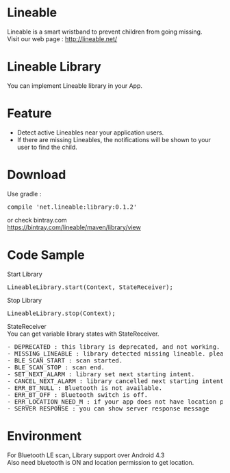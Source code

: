 # Lineable
Lineable is a smart wristband to prevent children from going missing.  
Visit our web page : http://lineable.net/

# Lineable Library
You can implement Lineable library in your App.  

# Feature
- Detect active Lineables near your application users.
- If there are missing Lineables, the notifications will be shown to your user to find the child.

# Download
Use gradle :  
<pre>compile 'net.lineable:library:0.1.2'</pre>

or check bintray.com  
  https://bintray.com/lineable/maven/library/view  

# Code Sample
Start Library  
<pre>LineableLibrary.start(Context, StateReceiver);</pre>

Stop Library  
<pre>LineableLibrary.stop(Context);</pre>

StateReceiver  
You can get variable library states with StateReceiver.
<pre>
- DEPRECATED : this library is deprecated, and not working. update library.
- MISSING_LINEABLE : library detected missing lineable. please notice to user to find child. 
- BLE_SCAN_START : scan started.
- BLE_SCAN_STOP : scan end.
- SET_NEXT_ALARM : library set next starting intent.
- CANCEL_NEXT_ALARM : library cancelled next starting intent. 
- ERR_BT_NULL : Bluetooth is not available.
- ERR_BT_OFF : Bluetooth switch is off.
- ERR_LOCATION_NEED_M : if your app does not have location permission (from Android M version)
- SERVER_RESPONSE : you can show server response message
</pre>

# Environment
For Bluetooth LE scan, Library support over Android 4.3  
Also need bluetooth is ON and location permission to get location.







